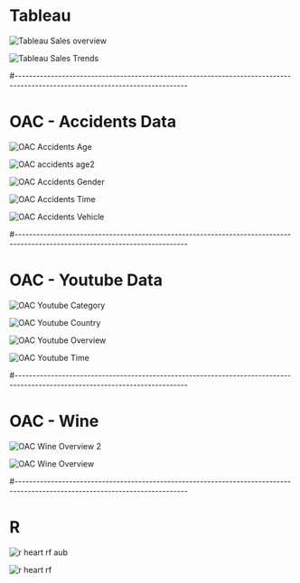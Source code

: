 # Tableau

![Tableau Sales overview](https://user-images.githubusercontent.com/79943429/109896418-837d7100-7c56-11eb-85e1-9c10c505c6a7.png)

![Tableau Sales Trends](https://user-images.githubusercontent.com/79943429/109896402-80828080-7c56-11eb-87d2-659430af05a1.png)

#-----------------------------------------------------------------------------------------------------------------------------

# OAC - Accidents Data

![OAC Accidents Age](https://user-images.githubusercontent.com/79943429/109896407-811b1700-7c56-11eb-8e47-716e2038aad4.png)

![OAC accidents age2](https://user-images.githubusercontent.com/79943429/109896408-811b1700-7c56-11eb-91a8-a5e22b3b0f0a.png)

![OAC Accidents Gender](https://user-images.githubusercontent.com/79943429/109896409-81b3ad80-7c56-11eb-8105-0c163762788c.png)

![OAC Accidents Time](https://user-images.githubusercontent.com/79943429/109896410-81b3ad80-7c56-11eb-9e30-5e2ab08bd98a.png)

![OAC Accidents Vehicle](https://user-images.githubusercontent.com/79943429/109896411-824c4400-7c56-11eb-8f5b-fd824593b78f.png)

#-----------------------------------------------------------------------------------------------------------------------------

# OAC - Youtube Data

![OAC Youtube Category](https://user-images.githubusercontent.com/79943429/109896413-824c4400-7c56-11eb-88d1-03a20fef0941.png)

![OAC Youtube Country](https://user-images.githubusercontent.com/79943429/109896414-82e4da80-7c56-11eb-96d1-465cac2a41ec.png)

![OAC Youtube Overview](https://user-images.githubusercontent.com/79943429/109896416-82e4da80-7c56-11eb-8de9-e1fa5fb12487.png)

![OAC Youtube Time](https://user-images.githubusercontent.com/79943429/109896417-82e4da80-7c56-11eb-92e2-6d3809efad79.png)

#-----------------------------------------------------------------------------------------------------------------------------

# OAC - Wine

![OAC Wine Overview 2](https://user-images.githubusercontent.com/79943429/109896744-18806a00-7c57-11eb-8886-2cca5205b426.png)

![OAC Wine Overview](https://user-images.githubusercontent.com/79943429/109896412-824c4400-7c56-11eb-860f-116485f35b7b.png)

#-----------------------------------------------------------------------------------------------------------------------------

# R 

![r heart rf aub](https://user-images.githubusercontent.com/79943429/109880549-af8bf880-7c3c-11eb-82be-383953a77509.png)

![r heart rf](https://user-images.githubusercontent.com/79943429/109880551-af8bf880-7c3c-11eb-82e4-52f37cab160e.png)

